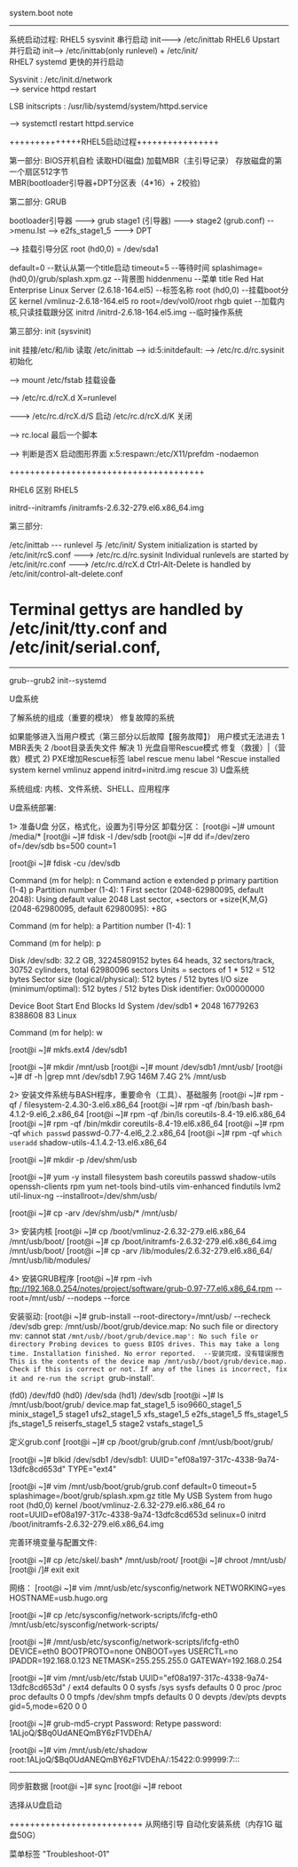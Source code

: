 system.boot note


--------------------------------------------------------------------
系统启动过程:
 RHEL5  sysvinit  串行启动 init---> /etc/inittab 
 RHEL6  Upstart   并行启动 init--> /etc/inittab(only runlevel) + /etc/init/  
 RHEL7  systemd   更快的并行启动 

Sysvinit   : /etc/init.d/network  
 -->  service httpd restart

LSB initscripts  : /usr/lib/systemd/system/httpd.service

 --> systemctl restart  httpd.service



++++++++++++++RHEL5启动过程++++++++++++++++

 第一部分:
BIOS开机自检
读取HD(磁盘)
加载MBR（主引导记录）  存放磁盘的第一个扇区512字节           
   MBR(bootloader引导器+DPT分区表（4*16）+ 2校验)

第二部分: GRUB

 bootloader引导器 ---> grub stage1 (引导器) ---> stage2 (grub.conf) -->menu.lst
--> e2fs_stage1_5 ---> DPT

--> 挂载引导分区 root (hd0,0) = /dev/sda1



default=0  --默认从第一个title启动
timeout=5  --等待时间
splashimage=(hd0,0)/grub/splash.xpm.gz --背景图
hiddenmenu --菜单
title Red Hat Enterprise Linux Server (2.6.18-164.el5)  --标签名称
    root (hd0,0)  --挂载boot分区
    kernel /vmlinuz-2.6.18-164.el5 ro root=/dev/vol0/root rhgb quiet  --加载内核,只读挂载跟分区
    initrd /initrd-2.6.18-164.el5.img --临时操作系统


第三部分:  init (sysvinit)

init 挂接/etc/和/lib 
 读取 /etc/inittab  --> id:5:initdefault:
--> /etc/rc.d/rc.sysinit 初始化

--> mount /etc/fstab 挂载设备

--> /etc/rc.d/rcX.d  X=runlevel

---> /etc/rc.d/rcX.d/S  启动 /etc/rc.d/rcX.d/K 关闭

--> rc.local 最后一个脚本


--> 判断是否X   启动图形界面
x:5:respawn:/etc/X11/prefdm -nodaemon

++++++++++++++++++++++++++++++++++++++




RHEL6  区别 RHEL5

initrd--initramfs
/initramfs-2.6.32-279.el6.x86_64.img


第三部分:
 
 /etc/inittab --- runlevel  与 /etc/init/
System initialization is started by /etc/init/rcS.conf ---> /etc/rc.d/rc.sysinit
Individual runlevels are started by /etc/init/rc.conf  ---> /etc/rc.d/rcX.d
Ctrl-Alt-Delete is handled by /etc/init/control-alt-delete.conf
# Terminal gettys are handled by /etc/init/tty.conf and /etc/init/serial.conf,



---------------------------------------------------------------------
 grub--grub2
 init--systemd






U盘系统

  了解系统的组成（重要的模块）
  修复故障的系统


如果能够进入当用户模式（第三部分以后故障【服务故障】）
用户模式无法进去 
   1 MBR丢失
   2 /boot目录丢失文件 
解决 1)  光盘自带Rescue模式 修复（救援）|（营救）模式
     2)  PXE增加Rescue标签
label rescue
  menu label ^Rescue installed system
  kernel vmlinuz
  append initrd=initrd.img rescue
     3) U盘系统


系统组成:
  内核、文件系统、SHELL、应用程序



U盘系统部署:

  1> 准备U盘 分区，格式化，设置为引导分区
卸载分区：
[root@i ~]# umount /media/*
[root@i ~]# fdisk -l /dev/sdb
[root@i ~]# dd if=/dev/zero of=/dev/sdb bs=500 count=1


[root@i ~]# fdisk -cu /dev/sdb

Command (m for help): n
Command action
   e   extended
   p   primary partition (1-4)
p
Partition number (1-4): 1
First sector (2048-62980095, default 2048): 
Using default value 2048
Last sector, +sectors or +size{K,M,G} (2048-62980095, default 62980095): +8G

Command (m for help): a
Partition number (1-4): 1

Command (m for help): p

Disk /dev/sdb: 32.2 GB, 32245809152 bytes
64 heads, 32 sectors/track, 30752 cylinders, total 62980096 sectors
Units = sectors of 1 * 512 = 512 bytes
Sector size (logical/physical): 512 bytes / 512 bytes
I/O size (minimum/optimal): 512 bytes / 512 bytes
Disk identifier: 0x00000000

   Device Boot      Start         End      Blocks   Id  System
/dev/sdb1   *        2048    16779263     8388608   83  Linux

Command (m for help): w

[root@i ~]# mkfs.ext4 /dev/sdb1

[root@i ~]# mkdir /mnt/usb
[root@i ~]# mount /dev/sdb1  /mnt/usb/
[root@i ~]# df -h |grep mnt
/dev/sdb1             7.9G  146M  7.4G   2% /mnt/usb




2> 安装文件系统与BASH程序，重要命令（工具）、基础服务
[root@i ~]# rpm -qf /
filesystem-2.4.30-3.el6.x86_64
[root@i ~]# rpm -qf /bin/bash
bash-4.1.2-9.el6_2.x86_64
[root@i ~]# rpm -qf /bin/ls
coreutils-8.4-19.el6.x86_64
[root@i ~]# rpm -qf /bin/mkdir
coreutils-8.4-19.el6.x86_64
[root@i ~]# rpm -qf `which passwd`
passwd-0.77-4.el6_2.2.x86_64
[root@i ~]# rpm -qf `which useradd`
shadow-utils-4.1.4.2-13.el6.x86_64


[root@i ~]# mkdir -p /dev/shm/usb

[root@i ~]# yum -y install filesystem bash coreutils passwd shadow-utils openssh-clients rpm yum net-tools bind-utils vim-enhanced findutils lvm2 util-linux-ng --installroot=/dev/shm/usb/

[root@i ~]# cp -arv /dev/shm/usb/* /mnt/usb/



3> 安装内核
[root@i ~]# cp /boot/vmlinuz-2.6.32-279.el6.x86_64  /mnt/usb/boot/
[root@i ~]# cp /boot/initramfs-2.6.32-279.el6.x86_64.img  /mnt/usb/boot/
[root@i ~]# cp -arv /lib/modules/2.6.32-279.el6.x86_64/  /mnt/usb/lib/modules/



4> 安装GRUB程序
[root@i ~]# rpm -ivh ftp://192.168.0.254/notes/project/software/grub-0.97-77.el6.x86_64.rpm --root=/mnt/usb/ --nodeps --force


安装驱动:
[root@i ~]# grub-install --root-directory=/mnt/usb/  --recheck  /dev/sdb
grep: /mnt/usb//boot/grub/device.map: No such file or directory
mv: cannot stat `/mnt/usb//boot/grub/device.map': No such file or directory
Probing devices to guess BIOS drives. This may take a long time.
Installation finished. No error reported.  --安装完成，没有错误报告
This is the contents of the device map /mnt/usb//boot/grub/device.map.
Check if this is correct or not. If any of the lines is incorrect,
fix it and re-run the script `grub-install'.

(fd0)   /dev/fd0
(hd0)   /dev/sda
(hd1)   /dev/sdb
[root@i ~]# ls /mnt/usb/boot/grub/
device.map     fat_stage1_5  iso9660_stage1_5  minix_stage1_5     stage1  ufs2_stage1_5    xfs_stage1_5
e2fs_stage1_5  ffs_stage1_5  jfs_stage1_5      reiserfs_stage1_5  stage2  vstafs_stage1_5


定义grub.conf
[root@i ~]# cp /boot/grub/grub.conf /mnt/usb/boot/grub/



[root@i ~]# blkid  /dev/sdb1 
/dev/sdb1: UUID="ef08a197-317c-4338-9a74-13dfc8cd653d" TYPE="ext4" 


[root@i ~]# vim /mnt/usb/boot/grub/grub.conf 
default=0
timeout=5
splashimage=/boot/grub/splash.xpm.gz
title My USB System from hugo
        root (hd0,0)
        kernel /boot/vmlinuz-2.6.32-279.el6.x86_64 ro root=UUID=ef08a197-317c-4338-9a74-13dfc8cd653d selinux=0
        initrd /boot/initramfs-2.6.32-279.el6.x86_64.img





完善环境变量与配置文件:

[root@i ~]# cp /etc/skel/.bash* /mnt/usb/root/
[root@i ~]# chroot /mnt/usb/
[root@i /]# exit
exit

网络：
[root@i ~]# vim /mnt/usb/etc/sysconfig/network
NETWORKING=yes
HOSTNAME=usb.hugo.org

[root@i ~]# cp /etc/sysconfig/network-scripts/ifcfg-eth0 /mnt/usb/etc/sysconfig/network-scripts/


[root@i ~]# /mnt/usb/etc/sysconfig/network-scripts/ifcfg-eth0
DEVICE=eth0
BOOTPROTO=none
ONBOOT=yes
USERCTL=no
IPADDR=192.168.0.123
NETMASK=255.255.255.0
GATEWAY=192.168.0.254




[root@i ~]# vim /mnt/usb/etc/fstab
UUID="ef08a197-317c-4338-9a74-13dfc8cd653d" / ext4 defaults 0 0
sysfs                   /sys                    sysfs   defaults        0 0
proc                    /proc                   proc    defaults        0 0
tmpfs                   /dev/shm                tmpfs   defaults        0 0
devpts                  /dev/pts                devpts  gid=5,mode=620  0 0




[root@i ~]# grub-md5-crypt 
Password: 
Retype password: 
$1$ALjoQ/$Bq0UdANEQmBY6zF1VDEhA/

[root@i ~]# vim /mnt/usb/etc/shadow 
root:$1$ALjoQ/$Bq0UdANEQmBY6zF1VDEhA/:15422:0:99999:7:::


-------------------------

同步脏数据
[root@i ~]# sync
[root@i ~]# reboot


选择从U盘启动

 


++++++++++++++++++++++++++
 从网络引导 自动化安装系统（内存1G 磁盘50G）

菜单标签 "Troubleshoot-01"









